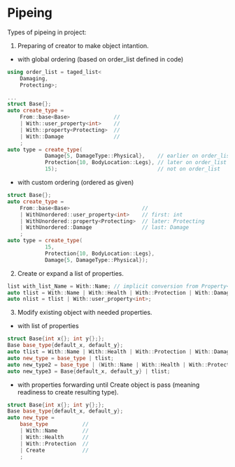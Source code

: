 # Pipeing

Types of pipeing in project:

1. Preparing of creator to make object intantion.

- with global ordering (based on order_list defined in code)

```cpp
using order_list = taged_list<
    Damaging,
    Protecting>;

...
struct Base{};
auto create_type =
    From::base<Base>              //
    | With::user_property<int>    //
    | With::property<Protecting>  //
    | With::Damage                //
    ;
auto type = create_type(
            Damage{5, DamageType::Physical},    // earlier on order_list
            Protection{10, BodyLocation::Legs}, // later on order_list
            15);                                // not on order_list
```

- with custom ordering (ordered as given)

```cpp
struct Base{};
auto create_type =
    From::base<Base>                       //
    | WithUnordered::user_property<int>    // first: int
    | WithUnordered::property<Protecting>  // later: Protecting
    | WithUnordered::Damage                // last: Damage
    ;
auto type = create_type(
            15,
            Protection{10, BodyLocation::Legs},
            Damage{5, DamageType::Physical});
```

2. Create or expand a list of properties.

```cpp
list with_list_Name = With::Name; // implicit conversion from Property<Naming_> to list<Property<Naming_>>
auto tlist = With::Name | With::Health | With::Protection | With::Damage;
auto nlist = tlist | With::user_property<int>;
```

3. Modify existing object with needed properties.

- with list of properties

```cpp
struct Base{int x{}; int y{};};
Base base_type{default_x, default_y};
auto tlist = With::Name | With::Health | With::Protection | With::Damage; // order as given
auto new_type = base_type | tlist;
auto new_type2 = base_type | (With::Name | With::Health | With::Protection | With::Damage);
auto new_type3 = Base{default_x, default_y} | tlist;
```

- with properties forwarding until Create object is pass (meaning readiness to create resulting type).

```cpp
struct Base{int x{}; int y{};};
Base base_type{default_x, default_y};
auto new_type = 
    base_type           //
    | With::Name        //
    | With::Health      //
    | With::Protection  //
    | Create            //
    ;
```
